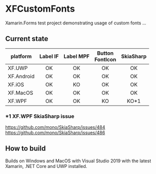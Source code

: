 # XFCustomFonts
Xamarin.Forms test project demonstrating usage of custom fonts ...

## Current state
| platform | Label IF | Label MPF | Button<br />FontIcon | SkiaSharp |  
|----------|:--------:|:---------:|:---------------:|:----:|
| XF.UWP   |   OK     |   OK      |    OK    |  OK  | 
| XF.Android | OK     |   OK      |    OK    |  OK  |
| XF.iOS   |   OK     |   KO      |    OK    |  OK  |
| XF.MacOS |   OK     |   OK      |    OK    |  OK  |
| XF.WPF   |   OK     |   OK      |    KO    |  KO*1 |
  
   
### *1 XF.WPF SkiaSharp issue
https://github.com/mono/SkiaSharp/issues/484  
https://github.com/mono/SkiaSharp/issues/486  
  
  
## How to build
Builds on Windows and MacOS with Visual Studio 2019 with the latest Xamarin, .NET Core and UWP installed.
